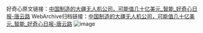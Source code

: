 好奇心原文链接：[中国制造的大疆无人机公司，可能值几十亿美元_智能_好奇心日报-唐云路](https://www.qdaily.com/articles/7370.html)
WebArchive归档链接：[中国制造的大疆无人机公司，可能值几十亿美元_智能_好奇心日报-唐云路](http://web.archive.org/web/20190623172309/https://www.qdaily.com/articles/7370.html)
![image](http://ww3.sinaimg.cn/large/007d5XDply1g3wjfioqwuj30u02v87wh)
